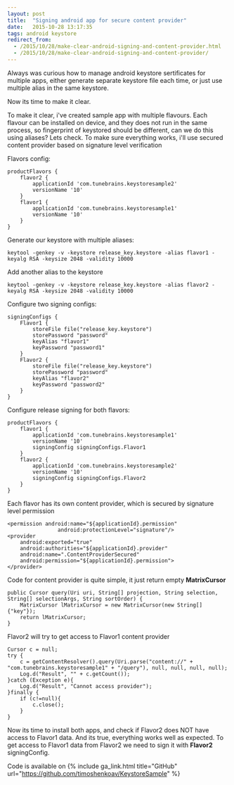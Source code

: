 ```yaml
---
layout: post
title:  "Signing android app for secure content provider"
date:   2015-10-28 13:17:35
tags: android keystore
redirect_from:
  - /2015/10/28/make-clear-android-signing-and-content-provider.html
  - /2015/10/28/make-clear-android-signing-and-content-provider/
---
```


Always was curious how to manage android keystore sertificates for multiple apps, either generate separate keystore file each time, or just use multiple alias in the same keystore.

Now its time to make it clear.

To make it clear, i've created sample app with multiple flavours. Each flavour can be installed on device, and they does not run in the same process, so fingerprint of keystored should be different, can we do this using aliases? Lets check. To make sure everything works, i'll use secured content provider based on signature level verification

Flavors config:

```
productFlavors {
    flavor2 {
        applicationId 'com.tunebrains.keystoresample2'
        versionName '10'
    }
    flavor1 {
        applicationId 'com.tunebrains.keystoresample1'
        versionName '10'
    }
}
```

Generate our keystore with multiple aliases:

```
keytool -genkey -v -keystore release_key.keystore -alias flavor1 -keyalg RSA -keysize 2048 -validity 10000
```

Add another alias to the keystore

```
keytool -genkey -v -keystore release_key.keystore -alias flavor2 -keyalg RSA -keysize 2048 -validity 10000
```

Configure two signing configs:

```
signingConfigs {
    Flavor1 {
        storeFile file("release_key.keystore")
        storePassword "password"
        keyAlias "flavor1"
        keyPassword "password1"
    }
    Flavor2 {
        storeFile file("release_key.keystore")
        storePassword "password"
        keyAlias "flavor2"
        keyPassword "password2"
    }
}
```

Configure release signing for both flavors:

```
productFlavors {
    flavor1 {
        applicationId 'com.tunebrains.keystoresample1'
        versionName '10'        
        signingConfig signingConfigs.Flavor1
    }
    flavor2 {
        applicationId 'com.tunebrains.keystoresample2'
        versionName '10'        
        signingConfig signingConfigs.Flavor2
    }
}
```

Each flavor has its own content provider, which is secured by signature level permission

```
<permission android:name="${applicationId}.permission"
                android:protectionLevel="signature"/>
<provider
    android:exported="true"
    android:authorities="${applicationId}.provider"
    android:name=".ContentProviderSecured"
    android:permission="${applicationId}.permission">
</provider>
```

Code for content provider is quite simple, it just return empty **MatrixCursor**

```
public Cursor query(Uri uri, String[] projection, String selection, String[] selectionArgs, String sortOrder) {
    MatrixCursor lMatrixCursor = new MatrixCursor(new String[]{"key"});    
    return lMatrixCursor;
}
```

Flavor2 will try to get access to Flavor1 content provider

```
Cursor c = null;
try {
    c = getContentResolver().query(Uri.parse("content://" + "com.tunebrains.keystoresample1" + "/query"), null, null, null, null);
    Log.d("Result", "" + c.getCount());
}catch (Exception e){
    Log.d("Result", "Cannot access provider");
}finally {
    if (c!=null){
        c.close();
    }
}
```

Now its time to install both apps, and check if Flavor2 does NOT have access to Flavor1 data. And its true, everything works well as expected. To get access to Flavor1 data from Flavor2 we need to sign it with **Flavor2** signingConfig.

Code is available on {% include ga_link.html title="GitHub" url="https://github.com/timoshenkoav/KeystoreSample" %} 





